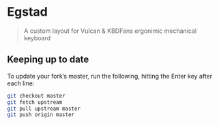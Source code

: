 # Egstad

> A custom layout for Vulcan & KBDFans ergonimic mechanical keyboard

## Keeping up to date
To update your fork’s master, run the following, hitting the Enter key after each line:

```bash
git checkout master
git fetch upstream
git pull upstream master
git push origin master
```